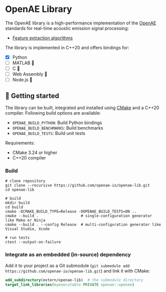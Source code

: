 # OpenAE Library

The OpenAE library is a high-performance implementation of the [OpenAE](https://openae.io) standards for real-time acoustic emission signal processing:

- [Feature extraction algorithms](https://openae.io/standards/features/)

The library is implemented in C++20 and offers bindings for:

- [x] Python 
- [ ] MATLAB 🚧
- [ ] C 🚧
- [ ] Web Assembly 🚧
- [ ] Node.js 🚧

## 🚀 Getting started

The library can be built, integrated and installed using [CMake](https://cmake.org/runningcmake/) and a C++20 compiler.
Following build options are available:

- `OPENAE_BUILD_PYTHON`: Build Python bindings
- `OPENAE_BUILD_BENCHMARKS`: Build benchmarks
- `OPENAE_BUILD_TESTS`: Build unit tests

Requirements:
- CMake 3.24 or higher
- C++20 compiler

### Build

```shell
# clone repository
git clone --recursive https://github.com/openae-io/openae-lib.git
cd openae-lib

# build
mkdir build
cd build
cmake -DCMAKE_BUILD_TYPE=Release -DOPENAE_BUILD_TESTS=ON ..
cmake --build .                   # single-configuration generator like Make or Ninja
cmake --build . --config Release  # multi-configuration generator like Visual Studio, Xcode

# run tests
ctest --output-on-failure
```

### Integrate as an embedded (in-source) dependency

Add it to your project as a Git submodule (`git submodule add https://github.com/openae-io/openae-lib.git`) and link it with CMake:

```cmake
add_subdirectory(extern/openae-lib)  # the submodule directory
target_link_libraries(myexecutable PRIVATE openae::openae)
```
